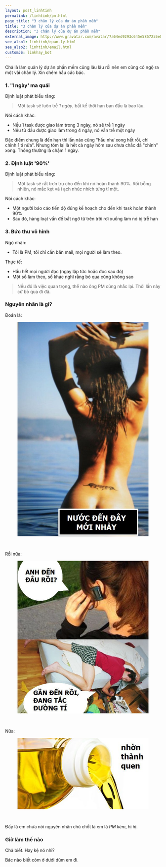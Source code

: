 ```yaml
---
layout: post_linhtinh
permalink: /linhtinh/pm.html
page_title: "3 chân lý của dự án phần mềm"
title: "3 chân lý của dự án phần mềm"
description: "3 chân lý của dự án phần mềm"
external_image: http://www.gravatar.com/avatar/7a64ed9293c645e5857255e8f2320a8d?s=292
see_also1: linhtinh/quan-ly.html
see_also2: linhtinh/email.html
customJS: linkhay_bot
---
```

Chả là làm quản lý dự án phần mềm cũng lâu lâu rồi nên em cũng có ngộ ra một vài chân lý. Xin chém hầu các bác.

### 1. '1 ngày' ma quái

Định luật phát biểu rằng:

>Một task sẽ luôn trễ *1 ngày*, bất kể thời hạn ban đầu là bao lâu.

Nói cách khác:

- Nếu 1 task được giao làm trong 3 ngày, nó sẽ trễ 1 ngày
- Nếu từ đầu được giao làm trong 4 ngày, nó vẫn trễ một ngày

Đặc điểm chung là đến hạn thì lần nào cũng "hầu như xong hết rồi, chỉ chỉnh 1 tí nữa". Nhưng tóm lại là hết cả ngày hôm sau chưa chắc đã "chỉnh" xong. Thông thường là chậm 1 ngày.

### 2. Định luật '90%'

Định luật phát biểu rằng:

>Một task sẽ rất trơn tru cho đến khi nó hoàn thành 90%. Rồi bỗng nhiên, nó mắc kẹt và ì ạch nhúc nhích từng tí một.

Nói cách khác:

- Một người báo cáo tiến độ đúng kế hoạch cho đến khi task hoàn thành 90%
- Sau đó, hàng loạt vấn đề bất ngờ từ trên trời rơi xuống làm nó bị trễ hạn

### 3. Bức thư vô hình

Ngộ nhận:

- Tôi là PM, tôi chỉ cần bắn mail, mọi người sẽ làm theo.

Thực tế:

- Hầu hết mọi người đọc (ngay lập tức hoặc đọc sau đó)
- Một số làm theo, số khác nghĩ rằng bỏ qua cũng không sao

>Nếu đó là việc quan trọng, thể nào ông PM cũng nhắc lại. Thôi lần này cứ bỏ qua đi đã.

### Nguyên nhân là gì?

Đoán là:

<figure>
  <div class="img-container">
  <img src="/media/behind.jpg" alt="Nước đến mông mới nhổm"></img>
  </div>
</figure>

<br/>

Rồi nữa:

<figure>
  <div class="img-container">
  <img src="/media/lie.jpg" alt="Không ngượng mồm"></img>
  </div>
</figure>

<br/>

Nữa:

<figure>
  <div class="img-container">
  <img src="/media/oil.jpg" alt="Nhờn thành quen"></img>
  </div>
</figure>

<br/>

Đấy là em chưa nói nguyên nhân chủ chốt là em là *PM kém*, hị hị.

### Giờ làm thế nào

Chả biết. Hay kệ nó nhỉ?

Bác nào biết còm ở dưới dùm em đi.

<style type="text/css" scoped>#mingid_comment_iframe {width:100%}</style>
<div id="vietid_comments_content" data-url="http://www.mangcut.vn/linhtinh/pm.html"></div>